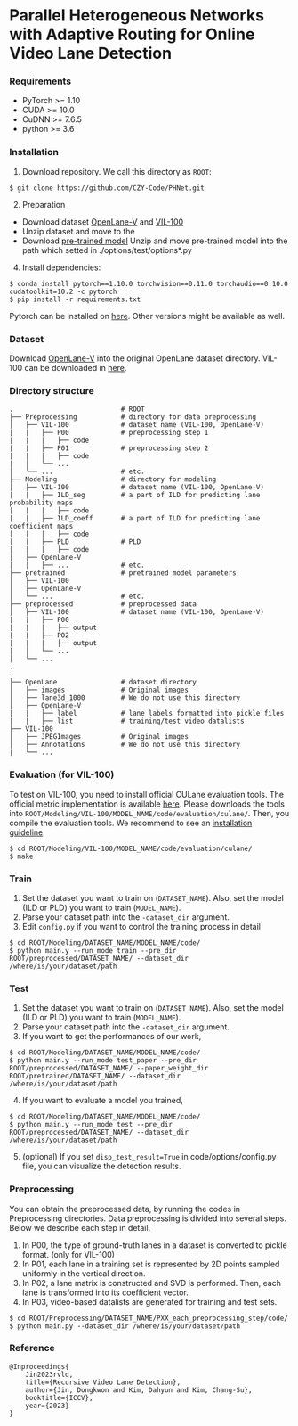 # Parallel Heterogeneous Networks with Adaptive Routing for Online Video Lane Detection

### Requirements
- PyTorch >= 1.10
- CUDA >= 10.0
- CuDNN >= 7.6.5
- python >= 3.6

### Installation
1. Download repository. We call this directory as `ROOT`:
```
$ git clone https://github.com/CZY-Code/PHNet.git
```

2. Preparation
* Download dataset [OpenLane-V](https://drive.google.com/file/d/1Jf7g1EG2oL9uVi9a1Fk80Iqtd1Bvb0V7/view?usp=sharing) and [VIL-100](https://drive.google.com/file/d/1EqdCV-8QKccQ0m3mSd7HuEPefTK7dzXS/view?usp=drive_link)
* Unzip dataset and move to the 
* Download [pre-trained model]()
Unzip and move pre-trained model into the path which setted in ./options/test/options*.py


4. Install dependencies:
```
$ conda install pytorch==1.10.0 torchvision==0.11.0 torchaudio==0.10.0 cudatoolkit=10.2 -c pytorch
$ pip install -r requirements.txt
```
Pytorch can be installed on [here](https://pytorch.org/get-started/previous-versions/). Other versions might be available as well.

### Dataset
Download [OpenLane-V](https://drive.google.com/file/d/1Jf7g1EG2oL9uVi9a1Fk80Iqtd1Bvb0V7/view?usp=sharing) into the original OpenLane dataset directory. VIL-100 can be downloaded in [here](https://github.com/yujun0-0/MMA-Net).
    
### Directory structure
    .                           # ROOT
    ├── Preprocessing           # directory for data preprocessing
    │   ├── VIL-100             # dataset name (VIL-100, OpenLane-V)
    |   |   ├── P00             # preprocessing step 1
    |   |   |   ├── code
    |   |   ├── P01             # preprocessing step 2
    |   |   |   ├── code
    |   │   └── ...
    │   └── ...                 # etc.
    ├── Modeling                # directory for modeling
    │   ├── VIL-100             # dataset name (VIL-100, OpenLane-V)
    |   |   ├── ILD_seg         # a part of ILD for predicting lane probability maps
    |   |   |   ├── code
    |   |   ├── ILD_coeff       # a part of ILD for predicting lane coefficient maps
    |   |   |   ├── code
    |   |   ├── PLD             # PLD
    |   |   |   ├── code
    │   ├── OpenLane-V           
    |   |   ├── ...             # etc.
    ├── pretrained              # pretrained model parameters 
    │   ├── VIL-100              
    │   ├── OpenLane-V            
    │   └── ...                 # etc.
    ├── preprocessed            # preprocessed data
    │   ├── VIL-100             # dataset name (VIL-100, OpenLane-V)
    |   |   ├── P00             
    |   |   |   ├── output
    |   |   ├── P02             
    |   |   |   ├── output
    |   │   └── ...
    │   └── ...
    .
    .                           
    ├── OpenLane                # dataset directory
    │   ├── images              # Original images
    │   ├── lane3d_1000         # We do not use this directory
    │   ├── OpenLane-V
    |   |   ├── label           # lane labels formatted into pickle files
    |   |   ├── list            # training/test video datalists
    ├── VIL-100
    │   ├── JPEGImages          # Original images
    │   ├── Annotations         # We do not use this directory
    |   └── ...
    
### Evaluation (for VIL-100)
To test on VIL-100, you need to install official CULane evaluation tools. The official metric implementation is available [here](https://github.com/yujun0-0/MMA-Net/blob/main/INSTALL.md). Please downloads the tools into `ROOT/Modeling/VIL-100/MODEL_NAME/code/evaluation/culane/`. Then, you compile the evaluation tools. We recommend to see an [installation guideline](https://github.com/yujun0-0/MMA-Net/blob/main/INSTALL.md).
```
$ cd ROOT/Modeling/VIL-100/MODEL_NAME/code/evaluation/culane/
$ make
```

### Train
1. Set the dataset you want to train on (`DATASET_NAME`). Also, set the model (ILD or PLD) you want to train (`MODEL_NAME`).
2. Parse your dataset path into the `-dataset_dir` argument.
3. Edit `config.py` if you want to control the training process in detail
```
$ cd ROOT/Modeling/DATASET_NAME/MODEL_NAME/code/
$ python main.y --run_mode train --pre_dir ROOT/preprocessed/DATASET_NAME/ --dataset_dir /where/is/your/dataset/path 
```
 
### Test
1. Set the dataset you want to train on (`DATASET_NAME`). Also, set the model (ILD or PLD) you want to train (`MODEL_NAME`).
2. Parse your dataset path into the `-dataset_dir` argument.
3. If you want to get the performances of our work,
```
$ cd ROOT/Modeling/DATASET_NAME/MODEL_NAME/code/
$ python main.y --run_mode test_paper --pre_dir ROOT/preprocessed/DATASET_NAME/ --paper_weight_dir ROOT/pretrained/DATASET_NAME/ --dataset_dir /where/is/your/dataset/path
```
4. If you want to evaluate a model you trained,
```
$ cd ROOT/Modeling/DATASET_NAME/MODEL_NAME/code/
$ python main.y --run_mode test --pre_dir ROOT/preprocessed/DATASET_NAME/ --dataset_dir /where/is/your/dataset/path
```
5. (optional) If you set `disp_test_result=True` in code/options/config.py file, you can visualize the detection results.

### Preprocessing
You can obtain the preprocessed data, by running the codes in Preprocessing directories. Data preprocessing is divided into several steps. Below we describe each step in detail.
1. In P00, the type of ground-truth lanes in a dataset is converted to pickle format. (only for VIL-100)
2. In P01, each lane in a training set is represented by 2D points sampled uniformly in the vertical direction.
3. In P02, a lane matrix is constructed and SVD is performed. Then, each lane is transformed into its coefficient vector.
4. In P03, video-based datalists are generated for training and test sets.

```
$ cd ROOT/Preprocessing/DATASET_NAME/PXX_each_preprocessing_step/code/
$ python main.py --dataset_dir /where/is/your/dataset/path
```

### Reference
```
@Inproceedings{
    Jin2023rvld,
    title={Recursive Video Lane Detection},
    author={Jin, Dongkwon and Kim, Dahyun and Kim, Chang-Su},
    booktitle={ICCV},
    year={2023}
}
```